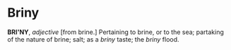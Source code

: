 # Briny

**BRI'NY**, _adjective_ \[from brine.\] Pertaining to brine, or to the sea; partaking of the nature of brine; salt; as a _briny_ taste; the _briny_ flood.